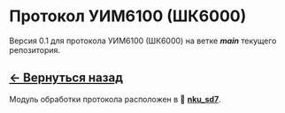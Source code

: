 # Протокол УИМ6100 (ШК6000)

Версия 0.1 для протокола УИМ6100 (ШК6000) на ветке **_main_** текущего репозитория.

## **[<- Вернуться назад](../protocols_modes.md)**

Модуль обработки протокола расположен в 📂 **[nku_sd7](../nku_sd7/)**.
